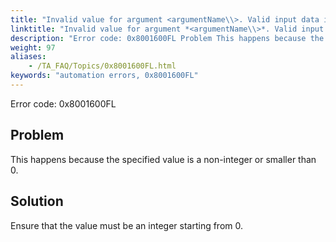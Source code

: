 ```yaml
--- 
title: "Invalid value for argument <argumentName\\>. Valid input data is an integer starting from 0."
linktitle: "Invalid value for argument *<argumentName\\>*. Valid input data is an integer starting from 0."
description: "Error code: 0x8001600FL Problem This happens because the specified value is a non-integer or smaller than 0. Solution Ensure that the value must be an integer starting from 0."
weight: 97
aliases: 
    - /TA_FAQ/Topics/0x8001600FL.html
keywords: "automation errors, 0x8001600FL"
---
```


Error code: 0x8001600FL

## Problem

This happens because the specified value is a non-integer or smaller than 0.

## Solution

Ensure that the value must be an integer starting from 0.




